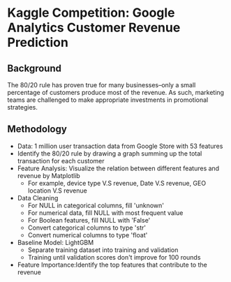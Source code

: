 # Kaggle Competition: Google Analytics Customer Revenue Prediction

## Background
The 80/20 rule has proven true for many businesses–only a small percentage of customers produce most of the revenue. 
As such, marketing teams are challenged to make appropriate investments in promotional strategies.

## Methodology
* Data: 1 million user transaction data from Google Store with 53 features
* Identify the 80/20 rule by drawing a graph summing up the total transaction for each customer
* Feature Analysis: Visualize the relation between different features and revenue by Matplotlib
  * For example, device type V.S revenue, Date V.S revenue, GEO location V.S revenue
* Data Cleaning
  * For NULL in categorical columns, fill 'unknown'
  * For numerical data, fill NULL with most frequent value
  * For Boolean features, fill NULL with 'False'
  * Convert categorical columns to type 'str' 
  * Convert numerical columns to type 'float' 
* Baseline Model: LightGBM
  * Separate training dataset into training and validation
  * Training until validation scores don't improve for 100 rounds
* Feature Importance:Identify the top features that contribute to the revenue
